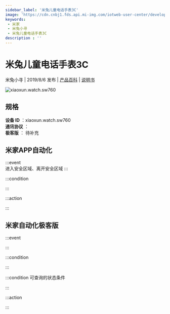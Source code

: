 ```yaml
---
sidebar_label: '米兔儿童电话手表3C'
image: 'https://cdn.cnbj1.fds.api.mi-img.com/iotweb-user-center/developer_16788709873155JLBHQGH.png?GalaxyAccessKeyId=AKVGLQWBOVIRQ3XLEW&Expires=9223372036854775807&Signature=bpiPf+QQhR7eaDBSe7mVzgndlNc='
keywords: 
 - 米家
 - 米兔小寻
 - 米兔儿童电话手表3C
description : ''
---
```

# 米兔儿童电话手表3C

米兔小寻 | 2019/8/6 发布 | [产品百科](https://home.mi.com/webapp/content/baike/product/index.html?model=xiaoxun.watch.sw760/) | [说明书](https://home.mi.com/views/introduction.html?model=xiaoxun.watch.sw760&region=cn)

![xiaoxun.watch.sw760](https://cdn.cnbj1.fds.api.mi-img.com/iotweb-user-center/developer_16788709873155JLBHQGH.png?GalaxyAccessKeyId=AKVGLQWBOVIRQ3XLEW&Expires=9223372036854775807&Signature=bpiPf+QQhR7eaDBSe7mVzgndlNc=)

## 规格  
> 
**设备 ID** ：xiaoxun.watch.sw760  
**通讯协议** ：  
**极客版**  ： 待补充 


## 米家APP自动化  

:::event  
进入安全区域、离开安全区域
:::

:::condition  

:::

:::action   

:::

## 米家自动化极客版  

:::event  

:::

:::condition  

:::

:::condition 可查询的状态条件  

:::

:::action  

:::

        
